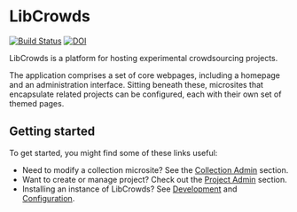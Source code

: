 # LibCrowds

[![Build Status](https://travis-ci.org/LibCrowds/libcrowds.svg?branch=master)](https://travis-ci.org/LibCrowds/libcrowds)
[![DOI](https://zenodo.org/badge/92406558.svg)](https://zenodo.org/badge/latestdoi/92406558)

LibCrowds is a platform for hosting experimental crowdsourcing projects.

The application comprises a set of core webpages, including a homepage and an administration interface. Sitting beneath these, microsites that encapsulate related projects can be configured, each with their own set of themed pages.

## Getting started

To get started, you might find some of these links useful:

- Need to modify a collection microsite? See the [Collection Admin](admin/collection/README.md) section.
- Want to create or manage project? Check out the [Project Admin](admin/project/README.md) section.
- Installing an instance of LibCrowds? See [Development](development.md) and [Configuration](configuration/README.md).
